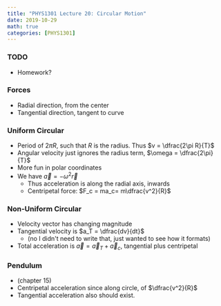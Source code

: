 ```yaml
---
title: "PHYS1301 Lecture 20: Circular Motion"
date: 2019-10-29
math: true 
categories: [PHYS1301]
---
```


### TODO

- Homework?

### Forces 

- Radial direction, from the center
- Tangential direction, tangent to curve

### Uniform Circular

- Period of $2\pi R$, such that $R$ is the radius. Thus 
$v = \dfrac{2\pi R}{T}$
- Angular velocity just ignores the radius term, 
$\omega = \dfrac{2\pi}{T}$
- More fun in polar coordinates
- We have $\vec{a}=-\omega^2 \vec{r}$
    - Thus acceleration is along the radial axis, inwards
    - Centripetal force: $F_c = ma_c= m\dfrac{v^2}{R}$ 

### Non-Uniform Circular

- Velocity vector has changing magnitude
- Tangential velocity is 
$a_T = \dfrac{dv}{dt}$
    - (no I didn't need to write that, just wanted to see how it formats)
- Total acceleration is $\vec{a}=\vec{a}_T + \vec{a}_c$, tangential plus centripetal

### Pendulum

- (chapter 15)
- Centripetal acceleration since along circle, of $\dfrac{v^2}{R}$ 
- Tangential acceleration also should exist.

